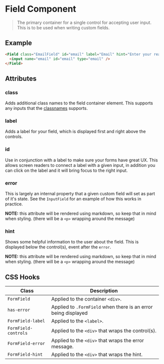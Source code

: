 
# Field Component

> The primary container for a single control for accepting user input.
> This is to be used when writing custom fields.


## Example

```html
<Field class="EmailField" id="email" label="Email" hint="Enter your real email address.">
  <input name="email" id="email" type="email" />
</Field>
```


## Attributes

### class

Adds additional class names to the field container element. This supports any inputs that
the [classnames](https://www.npmjs.com/package/classnames) supports.

### label

Adds a label for your field, which is displayed first and right above the controls.

### id

Use in conjunction with a label to make sure your forms have great UX. This allows screen
readers to connect a label with a given input, in addition you can click on the label and it
will bring focus to the right input.

### error

This is largely an internal property that a given custom field will set as part of it's state.
See the `InputField` for an example of how this works in practice.

**NOTE:** this attribute will be rendered using markdown, so keep that in mind when styling.
(there will be a `<p>` wrapping around the message)

### hint

Shows some helpful information to the user about the field. This is displayed below the
control(s), event after the `error`.

**NOTE:** this attribute will be rendered using markdown, so keep that in mind when styling.
(there will be a `<p>` wrapping around the message)


## CSS Hooks

| Class | Description |
| ----- | ------- |
| `FormField` | Applied to the container `<div>`. |
| `has-error` | Applied to `.FormField` when there is an error being displayed |
| `FormField-label` | Applied to the `<label>`. |
| `FormField-controls` | Applied to the `<div>` that wraps the control(s). |
| `FormField-error` | Applied to the `<div>` that wraps the error message. |
| `FormField-hint` | Applied to the `<div>` that wraps the hint. |
